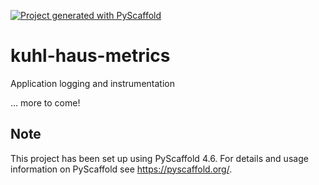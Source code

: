 <!-- These are examples of badges you might want to add to your README:
   please update the URLs accordingly 

[![ReadTheDocs](https://readthedocs.org/projects/kuhl-haus-metrics/badge/?version=latest)](https://kuhl-haus-metrics.readthedocs.io/en/stable/)
[![PyPI-Server](https://img.shields.io/pypi/v/kuhl-haus-metrics.svg)](https://pypi.org/project/kuhl-haus-metrics/)
[![Conda-Forge](https://img.shields.io/conda/vn/conda-forge/kuhl-haus-metrics.svg)](https://anaconda.org/conda-forge/kuhl-haus-metrics)
[![Monthly Downloads](https://pepy.tech/badge/kuhl-haus-metrics/month)](https://pepy.tech/project/kuhl-haus-metrics)
-->

[![Project generated with PyScaffold](https://img.shields.io/badge/-PyScaffold-005CA0?logo=pyscaffold)](https://pyscaffold.org/)

# kuhl-haus-metrics

Application logging and instrumentation

... more to come!

## Note

This project has been set up using PyScaffold 4.6. For details and usage
information on PyScaffold see https://pyscaffold.org/.
